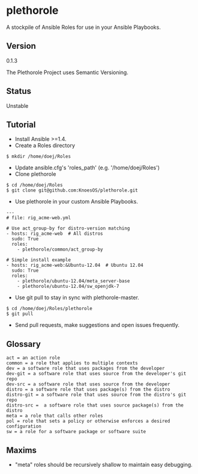 plethorole
==========

A stockpile of Ansible Roles for use in your Ansible Playbooks.


Version
-------
0.1.3

The Plethorole Project uses Semantic Versioning.


Status
------
Unstable


Tutorial
--------

* Install Ansible >=1.4.
* Create a Roles directory

```
$ mkdir /home/doej/Roles
```

* Update ansible.cfg's 'roles_path' (e.g. '/home/doej/Roles')
* Clone plethorole

```
$ cd /home/doej/Roles
$ git clone git@github.com:KnoesOS/plethorole.git
```

* Use plethorole in your custom Ansible Playbooks.

```
---
# file: rig_acme-web.yml

# Use act_group-by for distro-version matching
- hosts: rig_acme-web  # All distros
  sudo: True
  roles:
    - plethorole/common/act_group-by

# Simple install example
- hosts: rig_acme-web:&Ubuntu-12.04  # Ubuntu 12.04
  sudo: True
  roles:
    - plethorole/ubuntu-12.04/meta_server-base
    - plethorole/ubuntu-12.04/sw_openjdk-7
```

* Use git pull to stay in sync with plethorole-master.

```
$ cd /home/doej/Roles/plethorole
$ git pull
```

* Send pull requests, make suggestions and open issues frequently.


Glossary
------
```
act = an action role
common = a role that applies to multiple contexts
dev = a software role that uses packages from the developer
dev-git = a software role that uses source from the developer's git repo
dev-src = a software role that uses source from the developer
distro = a software role that uses package(s) from the distro
distro-git = a software role that uses source from the distro's git repo
distro-src =  a software role that uses source package(s) from the distro
meta = a role that calls other roles
pol = role that sets a policy or otherwise enforces a desired configuration
sw = a role for a software package or software suite
```

Maxims
------
* "meta" roles should be recursively shallow to maintain easy debugging.
